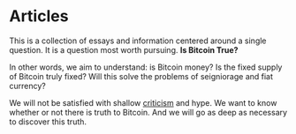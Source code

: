 # Articles

<!--
Lord Jesus Christ, Son of the Living God
Have mercy on me
a sinner
-->


This is a collection of essays
 and information centered around
 a single question.
It is a question most worth pursuing.
**Is Bitcoin True?**

In other words, we aim to understand:
 is Bitcoin money?
Is the fixed supply of Bitcoin truly fixed?
Will this solve the problems
 of seigniorage and fiat currency?

We will not be satisfied
 with shallow
 [criticism](criticisms/)
 and hype.
We want to know whether or not
 there is truth to Bitcoin.
And we will go as deep as
 necessary to discover this
 truth.





